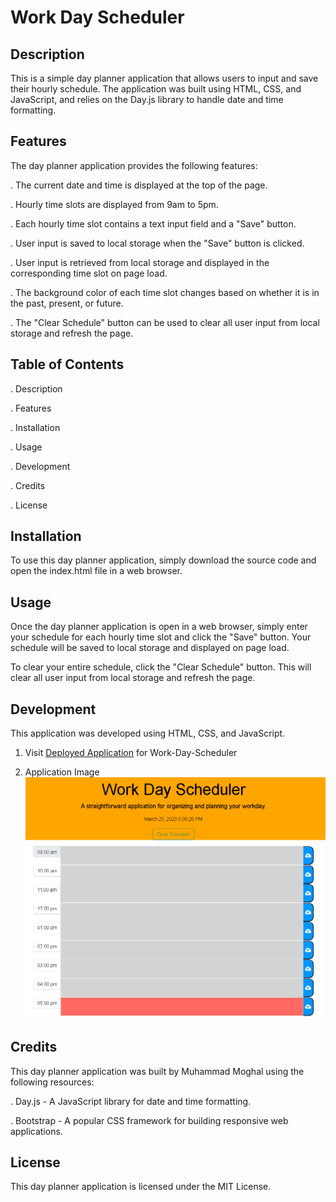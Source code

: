 # Work Day Scheduler

## Description

This is a simple day planner application that allows users to input and save their hourly schedule. The application was built using HTML, CSS, and JavaScript, and relies on the Day.js library to handle date and time formatting.

## Features

The day planner application provides the following features:

. The current date and time is displayed at the top of the page.

. Hourly time slots are displayed from 9am to 5pm.

. Each hourly time slot contains a text input field and a "Save" button.

. User input is saved to local storage when the "Save" button is clicked.

. User input is retrieved from local storage and displayed in the corresponding time slot on page load.

. The background color of each time slot changes based on whether it is in the past, present, or future.

. The "Clear Schedule" button can be used to clear all user input from local storage and refresh the page.

## Table of Contents

. Description

. Features

. Installation

. Usage

. Development

. Credits

. License

## Installation

To use this day planner application, simply download the source code and open the index.html file in a web browser.

## Usage

Once the day planner application is open in a web browser, simply enter your schedule for each hourly time slot and click the "Save" button. Your schedule will be saved to local storage and displayed on page load.

To clear your entire schedule, click the "Clear Schedule" button. This will clear all user input from local storage and refresh the page.

## Development

This application was developed using HTML, CSS, and JavaScript.

1.  Visit [Deployed Application](https://mmoghal.github.io/work-day-scheduler/) for Work-Day-Scheduler

2.  Application Image ![alt Image of the application](https://github.com/mmoghal/work-day-scheduler/blob/main/assets/images/dayplanner.png)

## Credits

This day planner application was built by Muhammad Moghal using the following resources:

. Day.js - A JavaScript library for date and time formatting.

. Bootstrap - A popular CSS framework for building responsive web applications.

## License

This day planner application is licensed under the MIT License.
